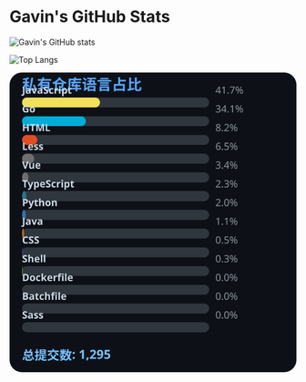 # Gavin's GitHub Stats

![Gavin's GitHub stats](https://github-readme-stats.vercel.app/api?username=gavinhaydy&show_icons=true&theme=tokyonight)

![Top Langs](https://github-readme-stats.vercel.app/api/top-langs/?username=gavinhaydy&layout=compact)













































<!-- PRIVATE_STATS_START -->
![私有仓库统计](./.github/private-stats.svg)
<!-- PRIVATE_STATS_END -->












































